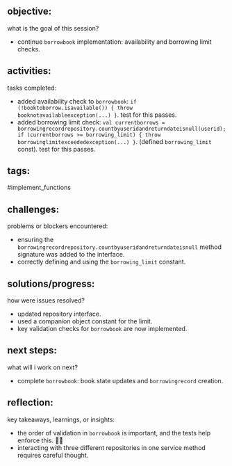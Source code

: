 ## objective:
what is the goal of this session?
- continue `borrowbook` implementation: availability and borrowing limit checks.

## activities:
tasks completed:
- added availability check to `borrowbook`: `if (!booktoborrow.isavailable()) { throw booknotavailableexception(...) }`. test for this passes.
- added borrowing limit check: `val currentborrows = borrowingrecordrepository.countbyuseridandreturndateisnull(userid); if (currentborrows >= borrowing_limit) { throw borrowinglimitexceededexception(...) }`. (defined `borrowing_limit` const). test for this passes.

## tags:
 #implement_functions 

## challenges:
problems or blockers encountered: 
- ensuring the `borrowingrecordrepository.countbyuseridandreturndateisnull` method signature was added to the interface.
- correctly defining and using the `borrowing_limit` constant.

## solutions/progress:
how were issues resolved?
- updated repository interface.
- used a companion object constant for the limit.
- key validation checks for `borrowbook` are now implemented.

## next steps:
what will i work on next?
- complete `borrowbook`: book state updates and `borrowingrecord` creation.

## reflection:
key takeaways, learnings, or insights:
- the order of validation in `borrowbook` is important, and the tests help enforce this. 😮‍💨
- interacting with three different repositories in one service method requires careful thought.
